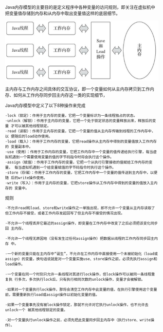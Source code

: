 

Java内存模型的主要目的是定义程序中各种变量的访问规则，即关注在虚拟机中把变量值存储到内存和从内存中取出变量值这样的底层细节。

<img src="../../resource/线程、主内存、工作内存三者的交互关系.png" style="zoom:80%;" />





主内存与工作内存之间具体的交互协议，即一个变量如何从主内存拷贝到工作内存、如何从工作内存同步回主内存这一类的实现细节，

Java内存模型中定义了以下8种操作来完成

```
·lock（锁定）：作用于主内存的变量，它把一个变量标识为一条线程独占的状态。 
·unlock（解锁）：作用于主内存的变量，它把一个处于锁定状态的变量释放出来，释放后的变量 才可以被其他线程锁定。
·read（读取）：作用于主内存的变量，它把一个变量的值从主内存传输到线程的工作内存中，以 便随后的load动作使用。
·load（载入）：作用于工作内存的变量，它把read操作从主内存中得到的变量值放入工作内存的 变量副本中。
·use（使用）：作用于工作内存的变量，它把工作内存中一个变量的值传递给执行引擎，每当虚 拟机遇到一个需要使用变量的值的字节码指令时将会执行这个操作。 
·assign（赋值）：作用于工作内存的变量，它把一个从执行引擎接收的值赋给工作内存的变量， 每当虚拟机遇到一个给变量赋值的字节码指令时执行这个操作。 
·store（存储）：作用于工作内存的变量，它把工作内存中一个变量的值传送到主内存中，以便随 后的write操作使用。
·write（写入）：作用于主内存的变量，它把store操作从工作内存中得到的变量的值放入主内存的 变量中。
```



规则

```
·不允许read和load、store和write操作之一单独出现，即不允许一个变量从主内存读取了但工作内存不接受，或者工作内存发起回写了但主内存不接受的情况出现。 

·不允许一个线程丢弃它最近的assign操作，即变量在工作内存中改变了之后必须把该变化同步回 主内存。

·不允许一个线程无原因地（没有发生过任何assign操作）把数据从线程的工作内存同步回主内存 中。

·一个新的变量只能在主内存中“诞生”，不允许在工作内存中直接使用一个未被初始化（load或 assign）的变量，换句话说就是对一个变量实施use、store操作之前，必须先执行assign和load操作。 

·一个变量在同一个时刻只允许一条线程对其进行lock操作，但lock操作可以被同一条线程重复执 行多次，多次执行lock后，只有执行相同次数的unlock操作，变量才会被解锁。 

·如果对一个变量执行lock操作，那将会清空工作内存中此变量的值，在执行引擎使用这个变量 前，需要重新执行load或assign操作以初始化变量的值。 

·如果一个变量事先没有被lock操作锁定，那就不允许对它执行unlock操作，也不允许去unlock一个 被其他线程锁定的变量。 

·对一个变量执行unlock操作之前，必须先把此变量同步回主内存中（执行store、write操作）。
```

